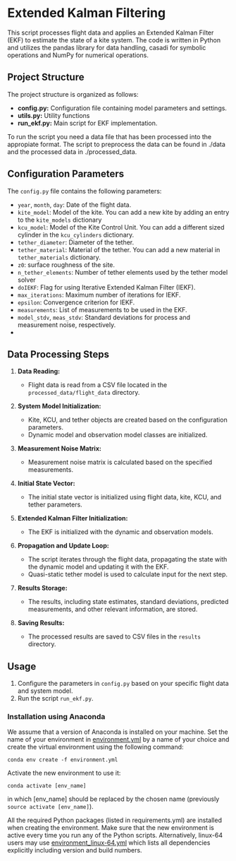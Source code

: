 # Extended Kalman Filtering

This script processes flight data and applies an Extended Kalman Filter (EKF) to estimate the state of a kite system. The code is written in Python and utilizes the pandas library for data handling, casadi for symbolic operations and NumPy for numerical operations.

## Project Structure

The project structure is organized as follows:

- **config.py:** Configuration file containing model parameters and settings.
- **utils.py:** Utility functions 
- **run_ekf.py:** Main script for EKF implementation.

To run the script you need a data file that has been processed into the appropiate format. The script to preprocess the data can be found in ./data and the processed data in ./processed_data.

## Configuration Parameters

The `config.py` file contains the following parameters:

- `year`, `month`, `day`: Date of the flight data. 
- `kite_model`: Model of the kite. You can add a new kite by adding an entry to the `kite_models` dictionary
- `kcu_model`: Model of the Kite Control Unit. You can add a different sized cylinder in the `kcu_cylinders` dictionary.
- `tether_diameter`: Diameter of the tether.
- `tether_material`: Material of the tether. You can add a new material in `tether_materials` dictionary.
- `z0`: surface roughness of the site.
- `n_tether_elements`: Number of tether elements used by the tether model solver
- `doIEKF`: Flag for using Iterative Extended Kalman Filter (IEKF).
- `max_iterations`: Maximum number of iterations for IEKF.
- `epsilon`: Convergence criterion for IEKF.
- `measurements`: List of measurements to be used in the EKF.
- `model_stdv`, `meas_stdv`: Standard deviations for process and measurement noise, respectively.
- 

## Data Processing Steps

1. **Data Reading:**
   - Flight data is read from a CSV file located in the `processed_data/flight_data` directory.

2. **System Model Initialization:**
   - Kite, KCU, and tether objects are created based on the configuration parameters.
   - Dynamic model and observation model classes are initialized.

3. **Measurement Noise Matrix:**
   - Measurement noise matrix is calculated based on the specified measurements.

4. **Initial State Vector:**
   - The initial state vector is initialized using flight data, kite, KCU, and tether parameters.

5. **Extended Kalman Filter Initialization:**
   - The EKF is initialized with the dynamic and observation models.

6. **Propagation and Update Loop:**
   - The script iterates through the flight data, propagating the state with the dynamic model and updating it with the EKF.
   - Quasi-static tether model is used to calculate input for the next step.

7. **Results Storage:**
   - The results, including state estimates, standard deviations, predicted measurements, and other relevant information, are stored.

8. **Saving Results:**
   - The processed results are saved to CSV files in the `results` directory.

## Usage

1. Configure the parameters in `config.py` based on your specific flight data and system model.
2. Run the script `run_ekf.py`.

### Installation using Anaconda

We assume that a version of Anaconda is installed on your machine. Set the name of your environment in [environment.yml](environment.yml) by a name of your choice and create the virtual environment using the following command:

 ```commandline
conda env create -f environment.yml
```

Activate the new environment to use it:
```commandline
conda activate [env_name]
```
in which [env_name] should be replaced by the chosen name (previously ```source activate [env_name]```).

All the required Python packages (listed in requirements.yml) are installed when creating the environment. Make sure that the new environment is active every time you run any of the Python scripts. Alternatively, linux-64 users may use [environment_linux-64.yml](environment_linux-64.yml) which lists all dependencies explicitly including version and build numbers. 